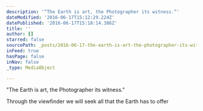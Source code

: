 ```yaml
---
description: '“The Earth is art, the Photographer its witness.”'
dateModified: '2016-06-17T15:12:29.224Z'
datePublished: '2016-06-17T15:18:14.386Z'
title: ''
author: []
starred: false
sourcePath: _posts/2016-06-17-the-earth-is-art-the-photographer-its-witness.md
inFeed: true
hasPage: false
inNav: false
_type: MediaObject

---
```

"The Earth is art, the Photographer its witness."

Through the viewfinder we will seek all that the Earth has to offer